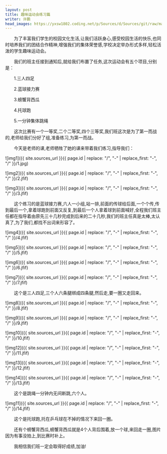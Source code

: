 ```yaml
---
layout: post
title: 趣味运动会练习篇
writer: 许鹏
head_images: https://yxsw1802.coding.net/p/Sources/d/Sources/git/raw/master/2019-04-17-yun-dong-hui-lian-xi/1.jpg
---
```

&emsp;&emsp;为了丰富我们学生的校园文化生活,让我们活跃身心,感受校园生活的快乐,也同时培养我们的团结合作精神,增强我们的集体荣誉感,学校决定举办形式多样,轻松活泼的学生趣味运动会。

&emsp;&emsp;我们的班主任接到通知后,就给我们布置了任务,这次运动会有五个项目,分别是：

&emsp;&emsp;1.三人四足

&emsp;&emsp;2.蓝球接力赛

&emsp;&emsp;3.螃蟹背西瓜

&emsp;&emsp;4.托球跑

&emsp;&emsp;5.一分钟集体跳绳

&emsp;&emsp;这次比赛有一个一等奖,二个二等奖,四个三等奖,我们班这次是为了第一而战的,老师给我们分好了组,准备练习,为第一而战。

&emsp;&emsp;今天是老师的课,老师牺牲了她的课来带着我们练习,指导我们：

![img1]({{ site.sources_url }}{{ page.id | replace: "/", "-" | replace_first: "-", "/" }}/1.jpg)

![img2]({{ site.sources_url }}{{ page.id | replace: "/", "-" | replace_first: "-", "/" }}/2.jfif)

![img3]({{ site.sources_url }}{{ page.id | replace: "/", "-" | replace_first: "-", "/" }}/3.jfif)

&emsp;&emsp;这个练习的是蓝球接力赛,六人一小组,站一排,前面的传球给后面,一个个传,传到最后一个,拿着球跑到前面又反复,到最后一个人拿着球到前面喊好,全程我们班主任都在指导着由原先三十几秒完成到后来的二十几秒,我们的班主任真是太棒,太认真了,为了我们,都找不出词来形容了。

![img4]({{ site.sources_url }}{{ page.id | replace: "/", "-" | replace_first: "-", "/" }}/4.jfif)

![img5]({{ site.sources_url }}{{ page.id | replace: "/", "-" | replace_first: "-", "/" }}/5.jfif)

![img6]({{ site.sources_url }}{{ page.id | replace: "/", "-" | replace_first: "-", "/" }}/6.jfif)

![img7]({{ site.sources_url }}{{ page.id | replace: "/", "-" | replace_first: "-", "/" }}/7.jfif)

&emsp;&emsp;这个是三人四足,三个人六条腿绑成四条腿,然后走,要一圈又走回来。

![img8]({{ site.sources_url }}{{ page.id | replace: "/", "-" | replace_first: "-", "/" }}/8.jfif)

![img9]({{ site.sources_url }}{{ page.id | replace: "/", "-" | replace_first: "-", "/" }}/9.jfif)

![img10]({{ site.sources_url }}{{ page.id | replace: "/", "-" | replace_first: "-", "/" }}/10.jfif)

![img12]({{ site.sources_url }}{{ page.id | replace: "/", "-" | replace_first: "-", "/" }}/11.jfif)

![img13]({{ site.sources_url }}{{ page.id | replace: "/", "-" | replace_first: "-", "/" }}/12.jfif)

![img14]({{ site.sources_url }}{{ page.id | replace: "/", "-" | replace_first: "-", "/" }}/13.jfif)

&emsp;&emsp;这个是跳绳一分钟内无间断跳,六个人。

![img11]({{ site.sources_url }}{{ page.id | replace: "/", "-" | replace_first: "-", "/" }}/14.jfif)

&emsp;&emsp;这个是托球跑,托在乒乓球在不掉的情况下来回一圈。

&emsp;&emsp;还有个螃蟹背西瓜,螃蟹背西瓜就是4个人背后围着,放一个球,来回走一圈,图片因为有事没拍上,到比赛时补上。

&emsp;&emsp;我相信我们班一定会取得好成绩,加油!
